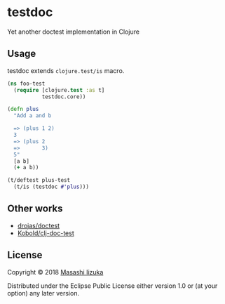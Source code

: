 # testdoc

Yet another doctest implementation in Clojure

## Usage

testdoc extends `clojure.test/is` macro.

```clojure
(ns foo-test
  (require [clojure.test :as t]
           testdoc.core))

(defn plus
  "Add a and b

  => (plus 1 2)
  3
  => (plus 2
  =>       3)
  5"
  [a b]
  (+ a b))

(t/deftest plus-test
  (t/is (testdoc #'plus)))
```

## Other works
* [drojas/doctest](https://github.com/drojas/doctest)
* [Kobold/clj-doc-test](https://github.com/Kobold/clj-doc-test/)

## License

Copyright © 2018 [Masashi Iizuka](https://twitter.com/uochan)

Distributed under the Eclipse Public License either version 1.0 or (at
your option) any later version.
